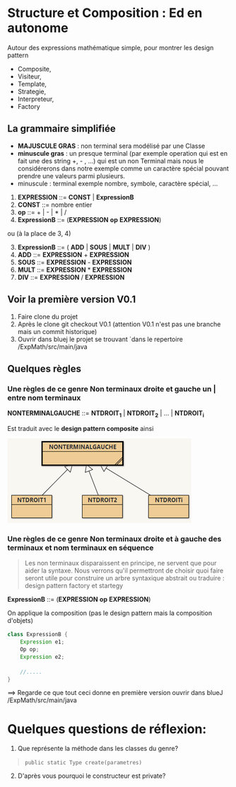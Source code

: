 # Structure et Composition : Ed en autonome

Autour des expressions mathématique simple, pour montrer les design pattern 
* Composite,
* Visiteur,
* Template,
* Strategie,
* Interpreteur,
* Factory

## La grammaire simplifiée

* **MAJUSCULE GRAS** : non terminal sera modélisé par une Classe
* **minuscule gras** : un presque terminal (par exemple operation qui est en fait une des string +, - , ...) qui est un non Terminal mais nous le considérerons dans notre exemple comme un caractère spécial pouvant prendre une valeurs parmi plusieurs.
* minuscule : terminal exemple nombre, symbole, caractère spécial, ...

1. **EXPRESSION** ::= **CONST** | **ExpressionB**
2. **CONST** ::= nombre entier
3. **op** ::= + | - | * | /
4. **ExpressionB** ::= (**EXPRESSION** **op** **EXPRESSION**)

ou (à la place de 3, 4)

3. **ExpressionB** ::= ( **ADD** | **SOUS** | **MULT** | **DIV** )
4. **ADD**         ::= **EXPRESSION** + **EXPRESSION**
5. **SOUS**        ::= **EXPRESSION** - **EXPRESSION**
6. **MULT**        ::= **EXPRESSION** * **EXPRESSION**
7. **DIV**         ::= **EXPRESSION** / **EXPRESSION**


## Voir la première version V0.1 

1. Faire clone du projet
2. Après le clone git checkout V0.1 (attention V0.1 n'est pas une branche mais un commit historique)
3. Ouvrir dans bluej le projet se trouvant `dans le repertoire <racine>/ExpMath/src/main/java

## Quelques règles
### Une règles de ce genre Non terminaux droite et gauche un | entre nom terminaux 

**NONTERMINALGAUCHE** ::= **NTDROIT<sub>1</sub>** | **NTDROIT<sub>2</sub>** | ... | **NTDROIT<sub>i</sub>**

Est traduit avec le **design pattern composite** ainsi

![Pattern compose](img/difinitionHeritage.png)

### Une règles de ce genre Non terminaux droite et à gauche des terminaux et nom terminaux en séquence

> Les non terminaux disparaissent en principe, ne servent que pour aider la syntaxe. Nous verrons qu'il permettront de choisir quoi faire seront utile pour construire un arbre syntaxique abstrait ou traduire : design pattern factory et startegy

**ExpressionB** ::= (**EXPRESSION** **op** **EXPRESSION**)

On applique la composition (pas le design pattern mais la composition d'objets)

```java
class ExpressionB {
    Expression e1;
    Op op;
    Expression e2;

    //.....
}
```

==> Regarde ce que tout ceci donne en première version ouvrir dans blueJ <racine>/ExpMath/src/main/java

# Quelques questions de réflexion:

1. Que représente la méthode dans les classes du genre?

> ```public static Type create(parametres)```

2. D'après vous pourquoi le constructeur est private?

